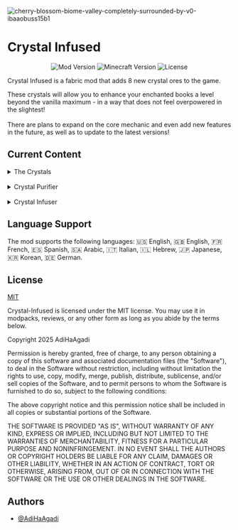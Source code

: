 
![cherry-blossom-biome-valley-completely-surrounded-by-v0-ibaaobuss15b1](https://github.com/user-attachments/assets/05dcfb7f-0ca3-4a33-91e9-75420a74a4e1)

# Crystal Infused
<p align="center">
  <img src="https://img.shields.io/badge/Mod_Version-1.0.3-brightgreen" alt="Mod Version"/>
  <img src="https://img.shields.io/badge/Minecraft_Version-1.20.1-blue" alt="Minecraft Version"/>
  <img src="https://img.shields.io/badge/License-MIT-yellow" alt="License"/>
</p>
Crystal Infused is a fabric mod that adds 8 new crystal ores to the game.

These crystals will allow you to enhance your enchanted books a level beyond the vanilla maximum - in a way that does not feel overpowered in the slightest!
<br/><br/>
There are plans to expand on the core mechanic and even add new features in the future, as well as to update to the latest versions!

## Current Content
<details>
  <summary>The Crystals</summary>
  <img width="293" height="43" alt="2025-10-07_13 50 36" src="https://github.com/user-attachments/assets/94b9fc3a-0b52-428f-85f9-85738849cd4c" />

  The eight crystals added in this mods are:
  <br/><br/>
  <span style="color:red">Ruby</span>, <span style="color:lightblue">Sapphire</span>, <span style="color:lightyellow">Topaz</span>, <span style="color:orange">Amber</span>, <span style="color:lightgreen">Peridot</span> - all found in the caves.
  <br/><br/>
  <span style="color:purple">Sugilite</span> - found in the Nether.
  <br/><br/>
  <span style="color:magenta">Spinel</span> - found in the End.
  <br/><br/>
  <span style="color:pink">Pearl</span> - found in the depths of the ocean.

</details>
<br/>
<details>
  <summary>Crystal Purifier</summary>
<img width="532" height="472" alt="2025-10-07_13 50 06" src="https://github.com/user-attachments/assets/8e7fb192-03c1-46c9-845a-53bbd048dbe0" />

  The <span style="color:orange">Crystal Purifier</span> will allow you to purify the raw crystal you found. 

The fuel for it, however, may only be found in <span style="color:purple">__a distant dimension!__</span>

</details>
<br/>
<details>
  <summary>Crystal Infuser</summary>
  <img width="518" height="452" alt="2025-10-07_13 49 58" src="https://github.com/user-attachments/assets/7b193873-4d6c-4b21-9d9d-dc621310065c" />

  The <span style="color:magenta">Crystal Infuser</span> takes in two pure crystals and a maximum-level enchanted book, and upgrades the enchantment by a level to exceed vanilla maximum. 

But in order to activate it - you may need to slay the <span style="color:gray">__Three-headed Terror!__</span>

</details>

## Language Support
The mod supports the following languages: 🇺🇸 English, 🇬🇧 English, 🇫🇷 French, 🇪🇸 Spanish, 🇸🇦 Arabic, 🇮🇹 Italian, 🇮🇱 Hebrew, 🇯🇵 Japanese, 🇰🇷 Korean, 🇩🇪 German.

## License
[MIT](https://choosealicense.com/licenses/mit/)

Crystal-Infused is licensed under the MIT license. You may use it in modpacks, reviews, or any other form as long as you abide by the terms below.

Copyright 2025 AdiHaAgadi

Permission is hereby granted, free of charge, to any person obtaining a copy of this software and associated documentation files (the "Software"), to deal in the Software without restriction, including without limitation the rights to use, copy, modify, merge, publish, distribute, sublicense, and/or sell copies of the Software, and to permit persons to whom the Software is furnished to do so, subject to the following conditions:

The above copyright notice and this permission notice shall be included in all copies or substantial portions of the Software.

THE SOFTWARE IS PROVIDED "AS IS", WITHOUT WARRANTY OF ANY KIND, EXPRESS OR IMPLIED, INCLUDING BUT NOT LIMITED TO THE WARRANTIES OF MERCHANTABILITY, FITNESS FOR A PARTICULAR PURPOSE AND NONINFRINGEMENT. IN NO EVENT SHALL THE AUTHORS OR COPYRIGHT HOLDERS BE LIABLE FOR ANY CLAIM, DAMAGES OR OTHER LIABILITY, WHETHER IN AN ACTION OF CONTRACT, TORT OR OTHERWISE, ARISING FROM, OUT OF OR IN CONNECTION WITH THE SOFTWARE OR THE USE OR OTHER DEALINGS IN THE SOFTWARE.
## Authors

- [@AdiHaAgadi](https://github.com/AdiHaAgadi)

